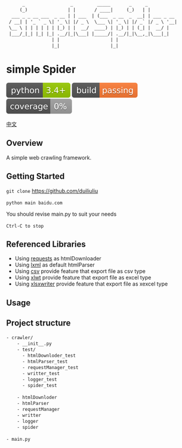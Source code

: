 ```
      _                 _         _____       _     _           
     (_)               | |       / ____|     (_)   | |          
  ___ _ _ __ ___  _ __ | | ___  | (___  _ __  _  __| | ___ _ __ 
 / __| | '_ ` _ \| '_ \| |/ _ \  \___ \| '_ \| |/ _` |/ _ \ '__|
 \__ \ | | | | | | |_) | |  __/  ____) | |_) | | (_| |  __/ |   
 |___/_|_| |_| |_| .__/|_|\___| |_____/| .__/|_|\__,_|\___|_|   
                 | |                   | |                      
                 |_|                   |_|                      

```      
 
# simple Spider 

![python -> 3.4+](./images/python-3.4+-green.svg)
![build -> passing](./images/build-passing-orange.svg)
![coverage -> 0%](./images/coverage-0%-lightgrey.svg)

[中文](./Readme-zh.md)

## Overview

A simple web crawling framework.

## Getting Started

`git clone` https://github.com/duiliuliu

`python main baidu.com`

You should revise main.py to suit your needs 

`Ctrl-C to stop`

## Referenced Libraries

* Using [requests](https://facebook.github.io/react/) as htmlDownloader
* Using [lxml](http://redux.js.org/) as default htmlParser
* Using [csv](http://redux.js.org/) provide feature that export file as csv type
* Using [xlwt](http://redux.js.org/) provide feature that export file as excel type
* Using [xlsxwriter](http://redux.js.org/) provide feature that export file as xexcel type

## Usage

## Project structure

```
- crawler/
    - __init__.py
    - test/
      - htmlDownloder_test
      - htmlParser_test
      - requestManager_test
      - writter_test
      - logger_test
      - spider_test
      
    - htmlDownloder
    - htmlParser
    - requestManager
    - writter
    - logger
    - spider

- main.py
```
